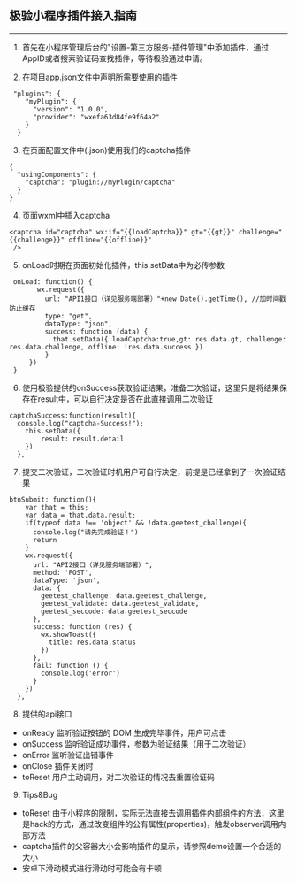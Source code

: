 ## 极验小程序插件接入指南

---
1. 首先在小程序管理后台的"设置-第三方服务-插件管理"中添加插件，通过AppID或者搜索验证码查找插件，等待极验通过申请。

2. 在项目app.json文件中声明所需要使用的插件  
```
 "plugins": {
    "myPlugin": {
      "version": "1.0.0",
      "provider": "wxefa63d84fe9f64a2"
    }
  }
```

3. 在页面配置文件中(.json)使用我们的captcha插件
```
{
  "usingComponents": {
    "captcha": "plugin://myPlugin/captcha"
  }
}
```

4. 页面wxml中插入captcha
```
<captcha id="captcha" wx:if="{{loadCaptcha}}" gt="{{gt}}" challenge="{{challenge}}" offline="{{offline}}"
 />
 ``` 
5. onLoad时期在页面初始化插件，this.setData中为必传参数
 ```
  onLoad: function() {
        wx.request({
          url: "API1接口（详见服务端部署）"+new Date().getTime(), //加时间戳防止缓存
          type: "get",
          dataType: "json",
          success: function (data) {
            that.setData({ loadCaptcha:true,gt: res.data.gt, challenge: res.data.challenge, offline: !res.data.success })
          }
      })
  }
 ```

6. 使用极验提供的onSuccess获取验证结果，准备二次验证，这里只是将结果保存在result中，可以自行决定是否在此直接调用二次验证
```
captchaSuccess:function(result){
  console.log("captcha-Success!");
    this.setData({
        result: result.detail
    })
  },
```

7. 提交二次验证，二次验证时机用户可自行决定，前提是已经拿到了一次验证结果
```
btnSubmit: function(){
    var that = this;
    var data = that.data.result;
    if(typeof data !== 'object' && !data.geetest_challenge){
      console.log("请先完成验证！")
      return 
    }
    wx.request({
      url: "API2接口（详见服务端部署）",
      method: 'POST',
      dataType: 'json',
      data: {
        geetest_challenge: data.geetest_challenge,
        geetest_validate: data.geetest_validate,
        geetest_seccode: data.geetest_seccode
      },
      success: function (res) {
        wx.showToast({
          title: res.data.status
        })
      },
      fail: function () {
        console.log('error')
      }
    })
  },
```

8. 提供的api接口  
  * onReady 监听验证按钮的 DOM 生成完毕事件，用户可点击
  * onSuccess 监听验证成功事件，参数为验证结果（用于二次验证）
  * onError 监听验证出错事件
  * onClose 插件关闭时
  * toReset 用户主动调用，对二次验证的情况去重置验证码
  
9. Tips&Bug
  * toReset 由于小程序的限制，实际无法直接去调用插件内部组件的方法，这里是hack的方式，通过改变组件的公有属性(properties)，触发observer调用内部方法
  * captcha插件的父容器大小会影响插件的显示，请参照demo设置一个合适的大小
  * 安卓下滑动模式进行滑动时可能会有卡顿
